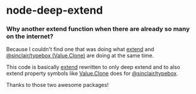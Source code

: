 # node-deep-extend

### Why another extend function when there are already so many on the internet? 

Because I couldn't find one that was doing what [extend](https://www.npmjs.com/package/extend) and [@sinclair/typebox (Value.Clone)](https://github.com/sinclairzx81/typebox?tab=readme-ov-file#values-clone) are doing at the same time.

This code is basically [extend](https://www.npmjs.com/package/extend) rewritten to only deep extend and to also extend property symbols like [Value.Clone](https://github.com/sinclairzx81/typebox?tab=readme-ov-file#values-clone) does for [@sinclair/typebox](https://www.npmjs.com/package/@sinclair/typebox).

Thanks to those two awesome packages!